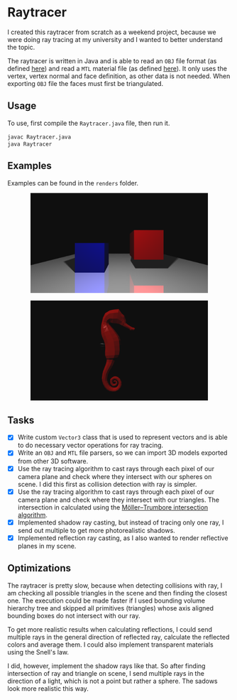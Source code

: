 # Raytracer
I created this raytracer from scratch as a weekend project, because we were doing ray tracing at my university and I wanted to better understand the topic.

The raytracer is written in Java and is able to read an `OBJ` file format (as defined [here](http://paulbourke.net/dataformats/obj/)) and read a `MTL` material file (as defined [here](http://paulbourke.net/dataformats/mtl/)). It only uses the vertex, vertex normal and face definition, as other data is not needed. When exporting `OBJ` file the faces must first be triangulated.

## Usage
To use, first compile the `Raytracer.java` file, then run it.
```
javac Raytracer.java
java Raytracer
```

## Examples
Examples can be found in the `renders` folder.

<p align="center">
  <img width="400" src="renders/cubes.png">
</p>

<p align="center">
  <img width="400" src="renders/seahorse.png">
</p>

## Tasks
  * [x] Write custom `Vector3` class that is used to represent vectors and is able to do necessary vector operations for ray tracing.
  * [x] Write an `OBJ` and `MTL` file parsers, so we can import 3D models exported from other 3D software.
  * [x] Use the ray tracing algorithm to cast rays through each pixel of our camera plane and check where they intersect with our spheres on scene. I did this first as collision detection with ray is simpler.
  * [x] Use the ray tracing algorithm to cast rays through each pixel of our camera plane and check where they intersect with our triangles. The intersection in calculated using the [Möller–Trumbore intersection algorithm](https://en.wikipedia.org/wiki/M%C3%B6ller%E2%80%93Trumbore_intersection_algorithm).
  * [x] Implemented shadow ray casting, but instead of tracing only one ray, I send out multiple to get more photorealistic shadows.
  * [x] Implemented reflection ray casting, as I also wanted to render reflective planes in my scene.

## Optimizations
The raytracer is pretty slow, because when detecting collisions with ray, I am checking all possible triangles in the scene and then finding the closest one. The execution could be made faster if I used bounding volume hierarchy tree and skipped all primitives (triangles) whose axis aligned bounding boxes do not intersect with our ray.

To get more realistic results when calculating reflections, I could send multiple rays in the general direction of reflected ray, calculate the reflected colors and average them. I could also implement transparent materials using the Snell's law.

I did, however, implement the shadow rays like that. So after finding intersection of ray and triangle on scene, I send multiple rays in the direction of a light, which is not a point but rather a sphere. The sadows look more realistic this way.